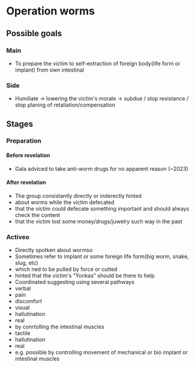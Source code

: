 # Operation worms
## Possible goals
### Main
- To prepare the victim to self-extraction of foreign body(life form or implant) from own intestinal
### Side
- Humiliate -> lowering the victim's morale -> subdue / stop resistance / stop planing of retaliation/compensation
## Stages
### Preparation
#### Before revelation
- Gala adviced to take anti-worm drugs for no apparent reason (~2023)
#### After revelation
- The group consistantly directly or inderectly hinted
 - about worms while the victim defecated
 - that the victim could defecate something important and should always check the content
  - that the victim lost some money/drugs/juwelry such way in the past
### Activeo
- Directly spotken about wormso
- Sometimes refer to implant or some foreign life form(big worm, snake, slug, etc)
 - which ned to be pulled by force or cutted
  - hinted that the victim's "Yonkas" should be there to help
- Coordinated suggesting using several pathways
 - verbal
 - pain
 - discomfort
 - visual
  - hallutination
  - real
   - by conrtolling the intestinal muscles
 - taсtile
  - hallutination
  - real
   - e.g. possible by controlling movement of mechanical or bio implant or intestinal muscles